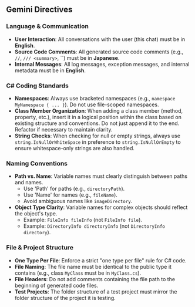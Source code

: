 ## Gemini Directives

### Language & Communication

* **User Interaction**: All conversations with the user (this chat) must be in **English**.
* **Source Code Comments**: All generated source code comments (e.g., `//`, `/// <summary>`, ``) must be in **Japanese**.
* **Internal Messages**: All log messages, exception messages, and internal metadata must be in **English**.

### C# Coding Standards

* **Namespaces**: Always use bracketed namespaces (e.g., `namespace MyNamespace { ... }`). Do not use file-scoped namespaces.
* **Class Member Organization**: When adding a class member (method, property, etc.), insert it in a logical position within the class based on existing structure and conventions. Do not just append it to the end. Refactor if necessary to maintain clarity.
* **String Checks**: When checking for null or empty strings, always use `string.IsNullOrWhiteSpace` in preference to `string.IsNullOrEmpty` to ensure whitespace-only strings are also handled.

### Naming Conventions

* **Path vs. Name**: Variable names must clearly distinguish between paths and names.
    * Use 'Path' for paths (e.g., `directoryPath`).
    * Use 'Name' for names (e.g., `fileName`).
    * Avoid ambiguous names like `imageDirectory`.
* **Object Type Clarity**: Variable names for complex objects should reflect the object's type.
    * Example: `FileInfo fileInfo` (not `FileInfo file`).
    * Example: `DirectoryInfo directoryInfo` (not `DirectoryInfo directory`).

### File & Project Structure

* **One Type Per File**: Enforce a strict "one type per file" rule for C# code.
* **File Naming**: The file name must be identical to the public type it contains (e.g., class `MyClass` must be in `MyClass.cs`).
* **File Headers**: Do not add comments containing the file path to the beginning of generated code files.
* **Test Projects**: The folder structure of a test project must mirror the folder structure of the project it is testing.

